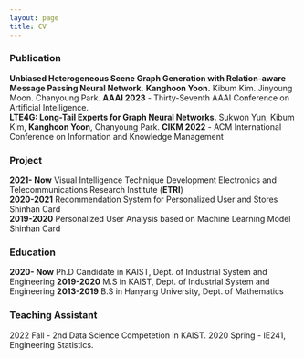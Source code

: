 ```yaml
---
layout: page
title: CV
---
```


### Publication

**Unbiased Heterogeneous Scene Graph Generation with Relation-aware Message Passing Neural Network.**
**Kanghoon Yoon.** Kibum Kim. Jinyoung Moon. Chanyoung Park.
**AAAI 2023** - Thirty-Seventh AAAI Conference on Artificial Intelligence.  
**LTE4G: Long-Tail Experts for Graph Neural Networks.**
Sukwon Yun, Kibum Kim, **Kanghoon Yoon**, Chanyoung Park.
**CIKM 2022** - ACM International Conference on Information and Knowledge Management  

### Project

**2021- Now** Visual Intelligence Technique Development
Electronics and Telecommunications Research Institute (**ETRI**)  
**2020-2021** Recommendation System for Personalized User and Stores
Shinhan Card  
**2019-2020** Personalized User Analysis based on Machine Learning Model
Shinhan Card

### Education

**2020- Now** Ph.D Candidate in KAIST, Dept. of Industrial System and Engineering
**2019-2020** M.S in KAIST, Dept. of Industrial System and Engineering
**2013-2019** B.S in Hanyang University, Dept. of Mathematics

### Teaching Assistant
2022 Fall - 2nd Data Science Competetion in KAIST.
2020 Spring - IE241, Engineering Statistics.

